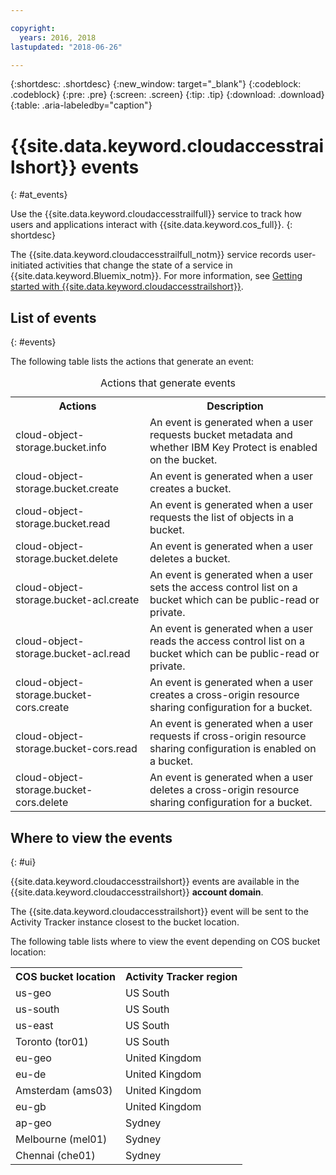 ```yaml
---

copyright:
  years: 2016, 2018
lastupdated: "2018-06-26"

---
```


{:shortdesc: .shortdesc}
{:new_window: target="_blank"}
{:codeblock: .codeblock}
{:pre: .pre}
{:screen: .screen}
{:tip: .tip}
{:download: .download}
{:table: .aria-labeledby="caption"}


# {{site.data.keyword.cloudaccesstrailshort}} events
{: #at_events}

Use the {{site.data.keyword.cloudaccesstrailfull}} service to track how users and applications interact with {{site.data.keyword.cos_full}}.
{: shortdesc}

The {{site.data.keyword.cloudaccesstrailfull_notm}} service records user-initiated activities that change the state of a service in {{site.data.keyword.Bluemix_notm}}. For more information, see [Getting started with {{site.data.keyword.cloudaccesstrailshort}}](/docs/services/cloud-activity-tracker/index.html#getting-started-with-cla).



## List of events
{: #events}

The following table lists the actions that generate an event:

<table>
  <caption>Actions that generate events</caption>
  <tr>
    <th>Actions</th>
	  <th>Description</th>
  <tr>
  <tr>
    <td>cloud-object-storage.bucket.info</td>
	  <td>An event is generated when a user requests bucket metadata and whether IBM Key Protect is enabled on the bucket.</td>
  </tr>
  <tr>
    <td>cloud-object-storage.bucket.create</td>
	  <td>An event is generated when a user creates a bucket.</td>
  </tr>
  <tr>
    <td>cloud-object-storage.bucket.read</td>
	  <td>An event is generated when a user requests the list of objects in a bucket.</td>
  </tr>
  <tr>
    <td>cloud-object-storage.bucket.delete</td>
	  <td>An event is generated when a user deletes a bucket.</td>
  </tr>
  <tr>
    <td>cloud-object-storage.bucket-acl.create</td>
	  <td>An event is generated when a user sets the access control list on a bucket which can be public-read or private.</td>
  </tr>
  <tr>
    <td>cloud-object-storage.bucket-acl.read</td>
	  <td>An event is generated when a user reads the access control list on a bucket which can be public-read or private.</td>
  </tr>
  <tr>
    <td>cloud-object-storage.bucket-cors.create</td>
	  <td>An event is generated when a user creates a cross-origin resource sharing configuration for a bucket.</td>
  </tr>
  <tr>
    <td>cloud-object-storage.bucket-cors.read</td>
	  <td>An event is generated when a user requests if cross-origin resource sharing configuration is enabled on a bucket.</td>
  </tr>
  <tr>
    <td>cloud-object-storage.bucket-cors.delete</td>
	  <td>An event is generated when a user deletes a cross-origin resource sharing configuration for a bucket.</td>
  </tr>
</table>



## Where to view the events
{: #ui}

{{site.data.keyword.cloudaccesstrailshort}} events are available in the {{site.data.keyword.cloudaccesstrailshort}} **account domain**.

The {{site.data.keyword.cloudaccesstrailshort}} event will be sent to the Activity Tracker instance closest to the bucket location.

The following table lists where to view the event depending on COS bucket location:

<table>
  <tr>
    <th>COS bucket location</th>
	  <th>Activity Tracker region</th>
  <tr>
  <tr>
    <td>us-geo</td>
	  <td>US South</td>
  </tr>
  <tr>
    <td>us-south</td>
    <td>US South</td>
  </tr>
  <tr>
    <td>us-east</td>
    <td>US South</td>
  </tr>
  <tr>
    <td>Toronto (tor01)</td>
    <td>US South</td>
  </tr>
  <tr>
    <td>eu-geo</td>
    <td>United Kingdom</td>
  </tr>
  <tr>
    <td>eu-de</td>
    <td>United Kingdom</td>
  </tr>
  <tr>
    <td>Amsterdam (ams03)</td>
    <td>United Kingdom</td>
  </tr>
  <tr>
    <td>eu-gb</td>
    <td>United Kingdom</td>
  </tr>
  <tr>
    <td>ap-geo</td>
    <td>Sydney</td>
  </tr>
  <tr>
    <td>Melbourne (mel01)</td>
    <td>Sydney</td>
  </tr>
  <tr>
    <td>Chennai (che01)</td>
    <td>Sydney</td>
  </tr>
</table>
